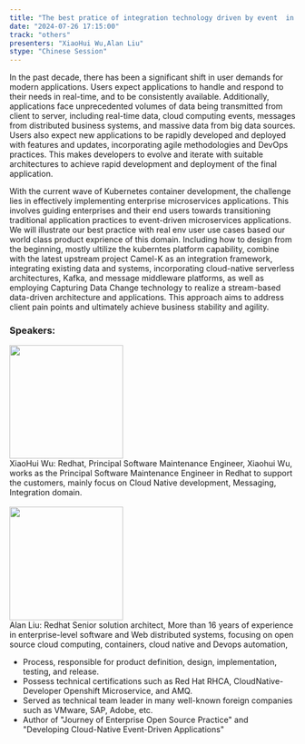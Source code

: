 ```yaml
---
title: "The best pratice of integration technology driven by event  in cloud"
date: "2024-07-26 17:15:00" 
track: "others"
presenters: "XiaoHui Wu,Alan Liu"
stype: "Chinese Session"
---
```

In the past decade, there has been a significant shift in user demands for modern applications. Users expect applications to handle and respond to their needs in real-time, and to be consistently available. Additionally, applications face unprecedented volumes of data being transmitted from client to server, including real-time data, cloud computing events, messages from distributed business systems, and massive data from big data sources. Users also expect new applications to be rapidly developed and deployed with features and updates, incorporating agile methodologies and DevOps practices. This makes developers to evolve and iterate with suitable architectures to achieve rapid development and deployment of the final application.

With the current wave of Kubernetes container development, the challenge lies in effectively implementing enterprise microservices applications. This involves guiding enterprises and their end users towards transitioning traditional application practices to event-driven microservices applications. We will illustrate our best practice with real env user use cases based our world class product exprience of this domain. Including how to design from the beginning, mostly ultilize the kuberntes platform capability, combine with the latest upstream project Camel-K as an integration framework, integrating existing data and systems, incorporating cloud-native serverless architectures, Kafka, and message middleware platforms, as well as employing Capturing Data Change technology to realize a stream-based data-driven architecture and applications. This approach aims to address client pain points and ultimately achieve business stability and agility.
 ### Speakers: 
 <img src="https://sessionize.com/image/e988-400o400o1-HeJc6unYc27myQAbSfqTs3.jpg" width="200" /><br>XiaoHui Wu: Redhat, Principal Software Maintenance Engineer, Xiaohui Wu, works as the  Principal Software Maintenance Engineer in Redhat to support the customers, mainly focus on Cloud Native development, Messaging, Integration domain.
 <br><br><img src="https://sessionize.com/image/9817-400o400o1-hQ99g9187n5ER31PcjX8u8.jpg" width="200" /><br>Alan Liu: Redhat Senior solution architect, More than 16 years of experience in enterprise-level software and Web distributed systems, focusing on open source cloud computing, containers, cloud native and Devops automation,
* Process, responsible for product definition, design, implementation, testing, and release.
* Possess technical certifications such as Red Hat RHCA, CloudNative-Developer Openshift Microservice, and AMQ.
* Served as technical team leader in many well-known foreign companies such as VMware, SAP, Adobe, etc.
* Author of "Journey of Enterprise Open Source Practice" and "Developing Cloud-Native Event-Driven Applications"
 <br><br>
